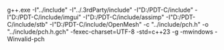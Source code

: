 g++.exe -I"../include" -I"../.3rdParty/include" -I"D:/PDT-C/include" -I"D:/PDT-C/include/imgui" -I"D:/PDT-C/include/assimp" -I"D:/PDT-C/include/stb" -I"D:/PDT-C/include/OpenMesh" -c "../include/pch.h" -o "../include/pch.h.gch" -fexec-charset=UTF-8 -std=c++23 -g -mwindows -Winvalid-pch

